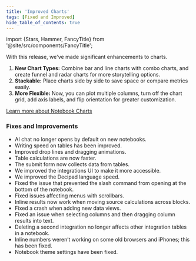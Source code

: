 ```yaml
---
title: 'Improved Charts'
tags: [Fixed and Improved]
hide_table_of_contents: true
---
```


import {Stars, Hammer, FancyTitle} from '@site/src/components/FancyTitle';

With this release, we've made significant enhancements to charts.

1. **New Chart Types:** Combine bar and line charts with combo charts, and create funnel and radar charts for more storytelling options.
2. **Stackable:** Place charts side by side to save space or compare metrics easily.
3. **More Flexible:** Now, you can plot multiple columns, turn off the chart grid, add axis labels, and flip orientation for greater customization.

[Learn more about Notebook Charts](/quick-start/charts)

### <FancyTitle icon={Hammer}>Fixes and Improvements</FancyTitle>

- AI chat no longer opens by default on new notebooks.
- Writing speed on tables has been improved.
- Improved drop lines and dragging animations.
- Table calculations are now faster.
- The submit form now collects data from tables.
- We improved the integrations UI to make it more accessible.
- We improved the Decipad language speed.
- Fixed the issue that prevented the slash command from opening at the bottom of the notebook.
- Fixed issues affecting menus with scrollbars.
- Inline results now work when moving source calculations across blocks.
- Fixed a crash when adding new data views.
- Fixed an issue when selecting columns and then dragging column results into text.
- Deleting a second integration no longer affects other integration tables in a notebook.
- Inline numbers weren’t working on some old browsers and iPhones; this has been fixed.
- Notebook theme settings have been fixed.
